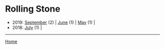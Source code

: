 # Rolling Stone

  * 2019: 
      [September](./rolling-stone-2019-09.md) (2) | 
      [June](./rolling-stone-2019-06.md) (1) | 
      [May](./rolling-stone-2019-05.md) (1) | 
  * 2018: 
      [July](./rolling-stone-2018-07.md) (1) | 

----

[Home](../)
